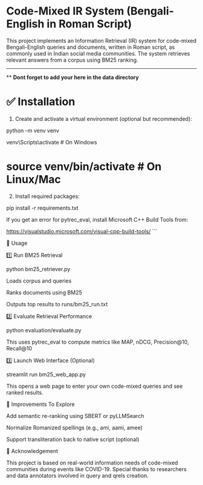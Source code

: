 # Code-Mixed IR System (Bengali-English in Roman Script)

This project implements an Information Retrieval (IR) system for code-mixed Bengali-English queries and documents, written in Roman script, as commonly used in Indian social media communities. The system retrieves relevant answers from a corpus using BM25 ranking.

---
**
**Dont forget to add your here in the data directory**

# ✅ Installation

1. Create and activate a virtual environment (optional but recommended):

python -m venv venv

venv\Scripts\activate  # On Windows

# source venv/bin/activate  # On Linux/Mac


2. Install required packages:

pip install -r requirements.txt

If you get an error for pytrec_eval, install Microsoft C++ Build Tools from:

https://visualstudio.microsoft.com/visual-cpp-build-tools/ ```


🚀 Usage

1️⃣ Run BM25 Retrieval

python bm25_retriever.py

Loads corpus and queries

Ranks documents using BM25


Outputs top results to runs/bm25_run.txt


2️⃣ Evaluate Retrieval Performance


python evaluation/evaluate.py

This uses pytrec_eval to compute metrics like MAP, nDCG, Precision@10, Recall@10


3️⃣ Launch Web Interface (Optional)


streamlit run bm25_web_app.py

This opens a web page to enter your own code-mixed queries and see ranked results.


🔧 Improvements To Explore

Add semantic re-ranking using SBERT or pyLLMSearch


Normalize Romanized spellings (e.g., ami, aami, amee)


Support transliteration back to native script (optional)



🙌 Acknowledgement

This project is based on real-world information needs of code-mixed communities during events like COVID-19. Special thanks to researchers and data annotators involved in query and qrels creation.


